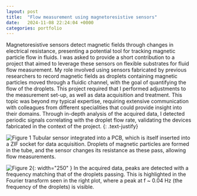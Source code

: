 ```yaml
---
layout: post
title:  "Flow measurement using magnetoresistive sensors"
date:   2024-11-08 22:24:04 +0000
categories: portfolio
---
```


Magnetoresistive sensors detect magnetic fields through changes in electrical resistance, presenting a potential tool for tracking magnetic particle flow in fluids. I was asked to provide a short contribution to a project that aimed to leverage these sensors on flexible substrates for fluid flow measurement. My role involved using sensors fabricated by previous researchers to record magnetic fields as droplets containing magnetic particles moved through a fluidic channel, with the goal of quantifying the flow of the droplets. This project required that I performed adjustments to the measurement set-up, as well as data acquisition and treatment. This topic was beyond my typical expertise, requiring extensive communication with colleagues from different specialities that could provide insight into their domains. Through in-depth analysis of the acquired data, I detected periodic signals correlating with the droplet flow rate, validating the devices fabricated in the context of the project. 
{: .text-justify}

![Figure 1](/JoaoMPSSerra/assets/starchip1.jpg)
Tubular sensor integrated into a PCB, which is itself inserted into a ZIF socket for data acquisition. Droplets of magnetic particles are formed in the tube, and the sensor changes its resistance as these pass, allowing flow measurements.

![Figure 2](/JoaoMPSSerra/assets/starchip2.png){: width="250" }
In the acquired data, peaks are detected with a frequency matching that of the droplets passing. This is highlighted in the Fourier transform seen in the right plot, where a peak at f ~ 0.04 Hz (the frequency of the droplets) is visible.
